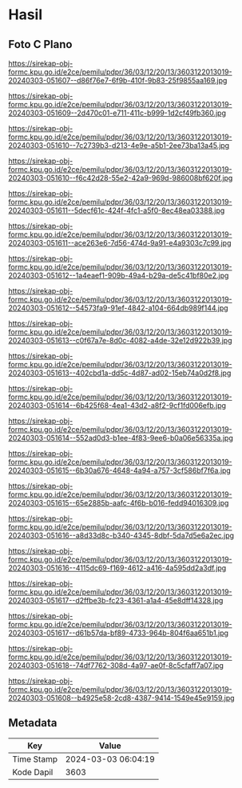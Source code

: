# Hasil

## Foto C Plano

https://sirekap-obj-formc.kpu.go.id/e2ce/pemilu/pdpr/36/03/12/20/13/3603122013019-20240303-051607--d86f76e7-6f9b-410f-9b83-25f9855aa169.jpg

https://sirekap-obj-formc.kpu.go.id/e2ce/pemilu/pdpr/36/03/12/20/13/3603122013019-20240303-051609--2d470c01-e711-411c-b999-1d2cf49fb360.jpg

https://sirekap-obj-formc.kpu.go.id/e2ce/pemilu/pdpr/36/03/12/20/13/3603122013019-20240303-051610--7c2739b3-d213-4e9e-a5b1-2ee73ba13a45.jpg

https://sirekap-obj-formc.kpu.go.id/e2ce/pemilu/pdpr/36/03/12/20/13/3603122013019-20240303-051610--f6c42d28-55e2-42a9-969d-986008bf620f.jpg

https://sirekap-obj-formc.kpu.go.id/e2ce/pemilu/pdpr/36/03/12/20/13/3603122013019-20240303-051611--5decf61c-424f-4fc1-a5f0-8ec48ea03388.jpg

https://sirekap-obj-formc.kpu.go.id/e2ce/pemilu/pdpr/36/03/12/20/13/3603122013019-20240303-051611--ace263e6-7d56-474d-9a91-e4a9303c7c99.jpg

https://sirekap-obj-formc.kpu.go.id/e2ce/pemilu/pdpr/36/03/12/20/13/3603122013019-20240303-051612--1a4eaef1-909b-49a4-b29a-de5c41bf80e2.jpg

https://sirekap-obj-formc.kpu.go.id/e2ce/pemilu/pdpr/36/03/12/20/13/3603122013019-20240303-051612--54573fa9-91ef-4842-a104-664db989f144.jpg

https://sirekap-obj-formc.kpu.go.id/e2ce/pemilu/pdpr/36/03/12/20/13/3603122013019-20240303-051613--c0f67a7e-8d0c-4082-a4de-32e12d922b39.jpg

https://sirekap-obj-formc.kpu.go.id/e2ce/pemilu/pdpr/36/03/12/20/13/3603122013019-20240303-051613--402cbd1a-dd5c-4d87-ad02-15eb74a0d2f8.jpg

https://sirekap-obj-formc.kpu.go.id/e2ce/pemilu/pdpr/36/03/12/20/13/3603122013019-20240303-051614--6b425f68-4ea1-43d2-a8f2-9cf1fd006efb.jpg

https://sirekap-obj-formc.kpu.go.id/e2ce/pemilu/pdpr/36/03/12/20/13/3603122013019-20240303-051614--552ad0d3-b1ee-4f83-9ee6-b0a06e56335a.jpg

https://sirekap-obj-formc.kpu.go.id/e2ce/pemilu/pdpr/36/03/12/20/13/3603122013019-20240303-051615--6b30a676-4648-4a94-a757-3cf586bf7f6a.jpg

https://sirekap-obj-formc.kpu.go.id/e2ce/pemilu/pdpr/36/03/12/20/13/3603122013019-20240303-051615--65e2885b-aafc-4f6b-b016-fedd94016309.jpg

https://sirekap-obj-formc.kpu.go.id/e2ce/pemilu/pdpr/36/03/12/20/13/3603122013019-20240303-051616--a8d33d8c-b340-4345-8dbf-5da7d5e6a2ec.jpg

https://sirekap-obj-formc.kpu.go.id/e2ce/pemilu/pdpr/36/03/12/20/13/3603122013019-20240303-051616--4115dc69-f169-4612-a416-4a595dd2a3df.jpg

https://sirekap-obj-formc.kpu.go.id/e2ce/pemilu/pdpr/36/03/12/20/13/3603122013019-20240303-051617--d2ffbe3b-fc23-4361-a1a4-45e8dff14328.jpg

https://sirekap-obj-formc.kpu.go.id/e2ce/pemilu/pdpr/36/03/12/20/13/3603122013019-20240303-051617--d61b57da-bf89-4733-964b-804f6aa651b1.jpg

https://sirekap-obj-formc.kpu.go.id/e2ce/pemilu/pdpr/36/03/12/20/13/3603122013019-20240303-051618--74df7762-308d-4a97-ae0f-8c5cfaff7a07.jpg

https://sirekap-obj-formc.kpu.go.id/e2ce/pemilu/pdpr/36/03/12/20/13/3603122013019-20240303-051608--b4925e58-2cd8-4387-9414-1549e45e9159.jpg


## Metadata

| Key        | Value               |
| ---------- | ------------------- |
| Time Stamp | 2024-03-03 06:04:19 |
| Kode Dapil | 3603                |



